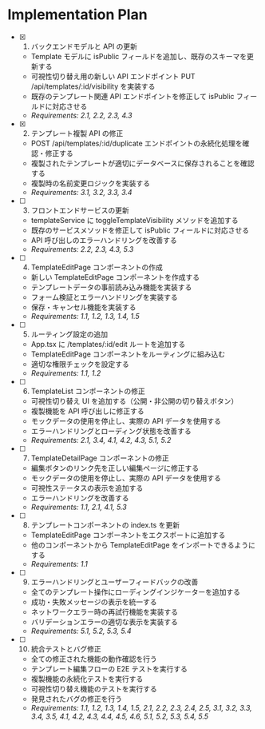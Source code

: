 # Implementation Plan

- [x] 1. バックエンドモデルと API の更新

  - Template モデルに isPublic フィールドを追加し、既存のスキーマを更新する
  - 可視性切り替え用の新しい API エンドポイント PUT /api/templates/:id/visibility を実装する
  - 既存のテンプレート関連 API エンドポイントを修正して isPublic フィールドに対応させる
  - _Requirements: 2.1, 2.2, 2.3, 4.3_

- [x] 2. テンプレート複製 API の修正

  - POST /api/templates/:id/duplicate エンドポイントの永続化処理を確認・修正する
  - 複製されたテンプレートが適切にデータベースに保存されることを確認する
  - 複製時の名前変更ロジックを実装する
  - _Requirements: 3.1, 3.2, 3.3, 3.4_

- [ ] 3. フロントエンドサービスの更新

  - templateService に toggleTemplateVisibility メソッドを追加する
  - 既存のサービスメソッドを修正して isPublic フィールドに対応させる
  - API 呼び出しのエラーハンドリングを改善する
  - _Requirements: 2.2, 2.3, 4.3, 5.3_

- [ ] 4. TemplateEditPage コンポーネントの作成

  - 新しい TemplateEditPage コンポーネントを作成する
  - テンプレートデータの事前読み込み機能を実装する
  - フォーム検証とエラーハンドリングを実装する
  - 保存・キャンセル機能を実装する
  - _Requirements: 1.1, 1.2, 1.3, 1.4, 1.5_

- [ ] 5. ルーティング設定の追加

  - App.tsx に /templates/:id/edit ルートを追加する
  - TemplateEditPage コンポーネントをルーティングに組み込む
  - 適切な権限チェックを設定する
  - _Requirements: 1.1, 1.2_

- [ ] 6. TemplateList コンポーネントの修正

  - 可視性切り替え UI を追加する（公開・非公開の切り替えボタン）
  - 複製機能を API 呼び出しに修正する
  - モックデータの使用を停止し、実際の API データを使用する
  - エラーハンドリングとローディング状態を改善する
  - _Requirements: 2.1, 3.4, 4.1, 4.2, 4.3, 5.1, 5.2_

- [ ] 7. TemplateDetailPage コンポーネントの修正

  - 編集ボタンのリンク先を正しい編集ページに修正する
  - モックデータの使用を停止し、実際の API データを使用する
  - 可視性ステータスの表示を追加する
  - エラーハンドリングを改善する
  - _Requirements: 1.1, 2.1, 4.1, 5.3_

- [ ] 8. テンプレートコンポーネントの index.ts を更新

  - TemplateEditPage コンポーネントをエクスポートに追加する
  - 他のコンポーネントから TemplateEditPage をインポートできるようにする
  - _Requirements: 1.1_

- [ ] 9. エラーハンドリングとユーザーフィードバックの改善

  - 全てのテンプレート操作にローディングインジケーターを追加する
  - 成功・失敗メッセージの表示を統一する
  - ネットワークエラー時の再試行機能を実装する
  - バリデーションエラーの適切な表示を実装する
  - _Requirements: 5.1, 5.2, 5.3, 5.4_

- [ ] 10. 統合テストとバグ修正
  - 全ての修正された機能の動作確認を行う
  - テンプレート編集フローの E2E テストを実行する
  - 複製機能の永続化テストを実行する
  - 可視性切り替え機能のテストを実行する
  - 発見されたバグの修正を行う
  - _Requirements: 1.1, 1.2, 1.3, 1.4, 1.5, 2.1, 2.2, 2.3, 2.4, 2.5, 3.1, 3.2, 3.3, 3.4, 3.5, 4.1, 4.2, 4.3, 4.4, 4.5, 4.6, 5.1, 5.2, 5.3, 5.4, 5.5_
